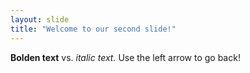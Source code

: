 ```yaml
---
layout: slide
title: "Welcome to our second slide!"
---
```

**Bolden text** vs. *italic text.*
Use the left arrow to go back!
